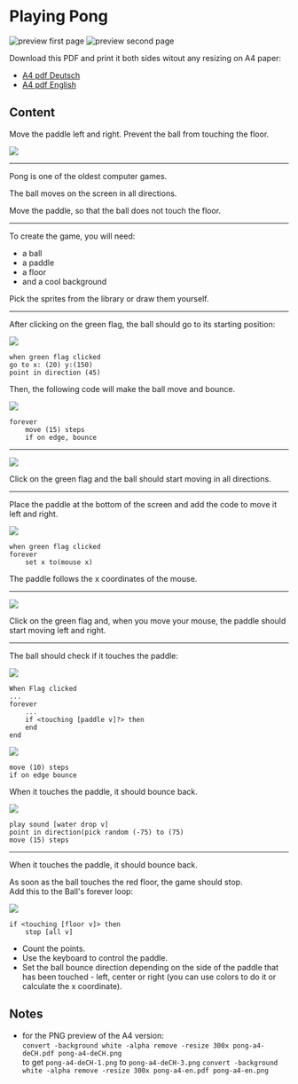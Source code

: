 # Playing Pong

![preview first page](preview/pong-a4-deCH-0.png)
![preview second page](preview/pong-a4-deCH-1.png)  

Download this PDF and print it both sides witout any resizing on A4 paper:  

- [A4 pdf Deutsch](https://github.com/CoderDojoZH/resources/raw/master/cards-scratch/pong/pong-deCH-a4.pdf)
- [A4 pdf English](https://github.com/CoderDojoZH/resources/raw/master/cards-scratch/pong/pong-en-a4.pdf)

## Content

Move the paddle left and right. Prevent the ball from touching the floor.

![](images/pong-game.png)

---

Pong is one of the oldest computer games.

The ball moves on the screen in all directions.

Move the paddle, so that the ball does not touch the floor.

---

To create the game, you will need:

- a ball
- a paddle
- a floor
- and a cool background

Pick the sprites from the library or draw them yourself.

---

After clicking on the green flag, the ball should go to its starting position:

![](images/en/01-pong-start-position.svg)

```
when green flag clicked
go to x: (20) y:(150)
point in direction (45)
```

Then, the following code will make the ball move and bounce.

![](images/en/02-pong-ball-bounce.svg)

```
forever
    move (15) steps
    if on edge, bounce
```


---

![](../share/start-stop.png)

Click on the green flag and the ball should start moving in all directions.

---

Place the paddle at the bottom of the screen and add the code to move it left and right.

![](images/en/03-pong-paddle-move.svg)

```
when green flag clicked
forever
    set x to(mouse x)
```

The paddle follows the x coordinates of the mouse.

---

![](../share/start-stop.png)

Click on the green flag and, when you move your mouse, the paddle should start moving left and right.

---

The ball should check if it touches the paddle:

![](images/en/04-pong-ball-check-paddle.svg)

```
When Flag clicked
...
forever
    ...
    if <touching [paddle v]?> then
    end
end
```

![](images/en/04-pong-ball-paddle-bounce.svg)

```
move (10) steps
if on edge bounce
```

When it touches the paddle, it should bounce back.

![](images/en/05-pong-ball-paddle-bounce.svg)

```
play sound [water drop v]
point in direction(pick random (-75) to (75)
move (15) steps
```

---

When it touches the paddle, it should bounce back.

As soon as the ball touches the red floor, the game should stop.  
Add this to the Ball's forever loop:

![](images/en/06-pong-ball-touch-ground.svg)

```
if <touching [floor v]> then
    stop [all v]
```

- Count the points.
- Use the keyboard to control the paddle.
- Set the ball bounce direction depending on the side of the paddle that has been touched - left, center or right (you can use colors to do it or calculate the x coordinate).

## Notes

- for the PNG preview of the A4 version:  
  `convert -background white -alpha remove -resize 300x pong-a4-deCH.pdf pong-a4-deCH.png`  
  to get `pong-a4-deCH-1.png` to `pong-a4-deCH-3.png`
  `convert -background white -alpha remove -resize 300x pong-a4-en.pdf pong-a4-en.png`
